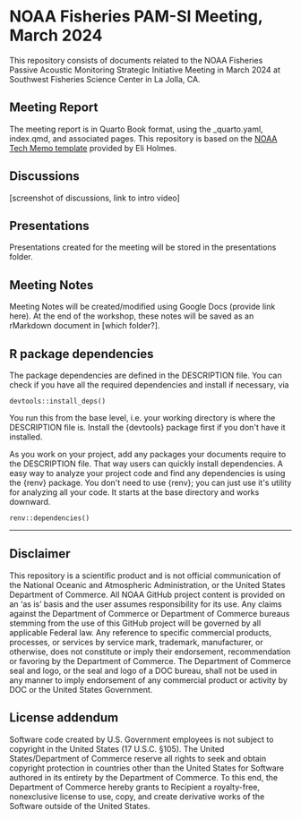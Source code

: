 # NOAA Fisheries PAM-SI Meeting, March 2024

This repository consists of documents related to the NOAA Fisheries Passive Acoustic Monitoring Strategic Initiative Meeting in March 2024 at Southwest Fisheries Science Center in La Jolla, CA.

## Meeting Report

The meeting report is in Quarto Book format, using the \_quarto.yaml, index.qmd, and associated pages. This repository is based on the [NOAA Tech Memo template](https://github.com/nmfs-opensci/NOAA-tech-memo-template) provided by Eli Holmes.

## Discussions

\[screenshot of discussions, link to intro video\]

## Presentations

Presentations created for the meeting will be stored in the presentations folder.

## Meeting Notes

Meeting Notes will be created/modified using Google Docs (provide link here). At the end of the workshop, these notes will be saved as an rMarkdown document in \[which folder?\].

## R package dependencies

The package dependencies are defined in the DESCRIPTION file. You can check if you have all the required dependencies and install if necessary, via

```         
devtools::install_deps()
```

You run this from the base level, i.e. your working directory is where the DESCRIPTION file is. Install the {devtools} package first if you don't have it installed.

As you work on your project, add any packages your documents require to the DESCRIPTION file. That way users can quickly install dependencies. A easy way to analyze your project code and find any dependencies is using the {renv} package. You don't need to use {renv}; you can just use it's utility for analyzing all your code. It starts at the base directory and works downward.

```         
renv::dependencies()
```

<hr>

## Disclaimer

This repository is a scientific product and is not official communication of the National Oceanic and Atmospheric Administration, or the United States Department of Commerce. All NOAA GitHub project content is provided on an ‘as is’ basis and the user assumes responsibility for its use. Any claims against the Department of Commerce or Department of Commerce bureaus stemming from the use of this GitHub project will be governed by all applicable Federal law. Any reference to specific commercial products, processes, or services by service mark, trademark, manufacturer, or otherwise, does not constitute or imply their endorsement, recommendation or favoring by the Department of Commerce. The Department of Commerce seal and logo, or the seal and logo of a DOC bureau, shall not be used in any manner to imply endorsement of any commercial product or activity by DOC or the United States Government.

## License addendum

Software code created by U.S. Government employees is not subject to copyright in the United States (17 U.S.C. §105). The United States/Department of Commerce reserve all rights to seek and obtain copyright protection in countries other than the United States for Software authored in its entirety by the Department of Commerce. To this end, the Department of Commerce hereby grants to Recipient a royalty-free, nonexclusive license to use, copy, and create derivative works of the Software outside of the United States.
